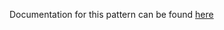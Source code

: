 Documentation for this pattern can be found [here](https://github.com/awslabs/aws-solutions-constructs/blob/main/source/patterns/%40aws-solutions-constructs/aws-lambda-stepfunctions/README.adoc)
